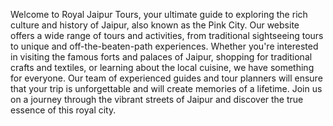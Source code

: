 Welcome to Royal Jaipur Tours, your ultimate guide to exploring the rich culture and history of Jaipur, also known as the Pink City. Our website offers a wide range of tours and activities, from traditional sightseeing tours to unique and off-the-beaten-path experiences. Whether you're interested in visiting the famous forts and palaces of Jaipur, shopping for traditional crafts and textiles, or learning about the local cuisine, we have something for everyone. Our team of experienced guides and tour planners will ensure that your trip is unforgettable and will create memories of a lifetime. Join us on a journey through the vibrant streets of Jaipur and discover the true essence of this royal city.
